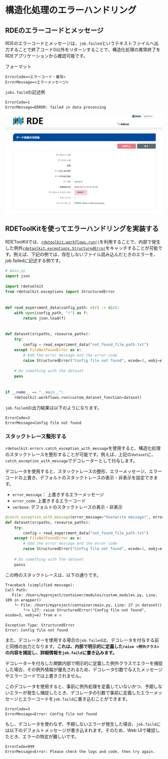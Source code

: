 # 構造化処理のエラーハンドリング

## RDEのエラーコードとメッセージ

RDEのエラーコードとメッセージは、`job.failed`というテキストファイルへ出力することで終了コード0以外をリターンすることで、構造化処理の異常終了をRDEアプリケーションから確認可能です。

フォーマット

```plaintext
ErrorCode=<エラーコード・番号>
ErrorMessage=<エラーメッセージ>
```

`jobs.faild`の記述例

```plaintext
ErrorCode=1
ErrorMessage=ERROR: failed in data processing
```

![error](../../img/error.svg)

## RDEToolKitを使ってエラーハンドリングを実装する

RDEToolKitでは、[`rdetoolkit.workflows.run()`](../../rdetoolkit/workflows/#run)を利用することで、内部で発生した例外[`rdetoolkit.exceptions.StructuredError`](../../rdetoolkit/exceptions/#StructuredError)をキャッチすることが可能です。例えば、下記の例では、存在しないファイル読み込んだときのエラーを、job.failedに記述する例です。

```python
# main.py
import json

import rdetoolkit
from rdetoolkit.exceptions import StructuredError


def read_experiment_data(config_path: str) -> dict:
    with open(config_path, "r") as f:
        return json.load(f)


def dataset(srcpaths, resource_paths):
    try:
        config = read_experiment_data("not_found_file_path.txt")
    except FileNotFoundError as e:
        # Add the error message and the error code
        raise StructuredError("Config file not found", ecode=3, eobj=e) from e

    # Do something with the dataset
    pass


if __name__ == "__main__":
    rdetoolkit.workflows.run(custom_dataset_function=dataset)
```

`job.failed`の出力結果は以下のようになります。

```plaintext
ErrorCode=3
ErrorMessage=Config file not found
```

### スタックトレース整形する

`rdetoolkit.errors.catch_exception_with_message`を使用すると、構造化処理のスタックトレースを整形することが可能です。例えば、上記の`dataset`に、`catch_exception_with_message`でデコレーターとして付与します。

デコレータを使用すると、スタックトレースの整形、エラーメッセージ、エラーコードの上書き、デフォルトのスタックトレースの表示・非表示を設定できます。

- `error_message`： 上書きするエラーメッセージ
- `error_code`: 上書きするエラーコード
- `verbose`: デフォルトのスタックトレースの表示・非表示

```python
@catch_exception_with_message(error_message="Overwrite message!", error_code=100, verbose=False)
def dataset(srcpaths, resource_paths):
    try:
        config = read_experiment_data("not_found_file_path.txt")
    except FileNotFoundError as e:
        # Add the error message and the error code
        raise StructuredError("Config file not found", ecode=3, eobj=e) from e

    # Do something with the dataset
    passs
```

この時のスタックトレースは、以下の通りです。

```shell
Traceback (simplified message):
Call Path:
   File: /Users/myproject/container/modules/custom_modules.py, Line: 109 in wrapper()
    └─ File: /Users/myproject/container/main.py, Line: 27 in dataset()
        └─> L27: raise StructuredError("Config file not found", ecode=3, eobj=e) from e 🔥

Exception Type: StructuredError
Error: Config file not found
```

また、デコレーターを使用する場合の`job.failed`は、デコレータを付与する前と同様の出力となります。**これは、内部で明示的に定義した`raise <例外クラス>`の内容を捕捉し、詳細情報を`job.faild`に書き込みます。**

デコレーターを付与した関数内部で明示的に定義した例外クラスでエラーを捕捉した場合、その例外情報が優先されるため、デコレータ引数で与えたメッセージやエラーコードでは上書きされません。

このデコレータを使用すると、事前に例外処理を定義していないかつ、予期しないエラーが発生し捕捉したとき、デコレータの引数で事前に定義したエラーメッセージとエラーコードを`job.faild`に書き込むことができます。

```text
ErrorCode=3
ErrorMessage=Error: Config file not found
```

もし、デコレータを使わなず、予期しないエラーが発生した場合、`job.faild`には以下のデフォルトメッセージが書き込まれます。そのため、Web UIで確認したとき、エラーの特定が難しいです。

```text
ErrorCode=999
ErrorMessage=Error: Please check the logs and code, then try again.
```
